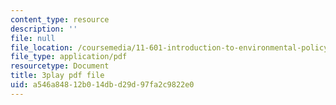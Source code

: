 ```yaml
---
content_type: resource
description: ''
file: null
file_location: /coursemedia/11-601-introduction-to-environmental-policy-and-planning-fall-2016/a546a84812b014dbd29d97fa2c9822e0_St_PAkSBiYs.pdf
file_type: application/pdf
resourcetype: Document
title: 3play pdf file
uid: a546a848-12b0-14db-d29d-97fa2c9822e0
---
```

